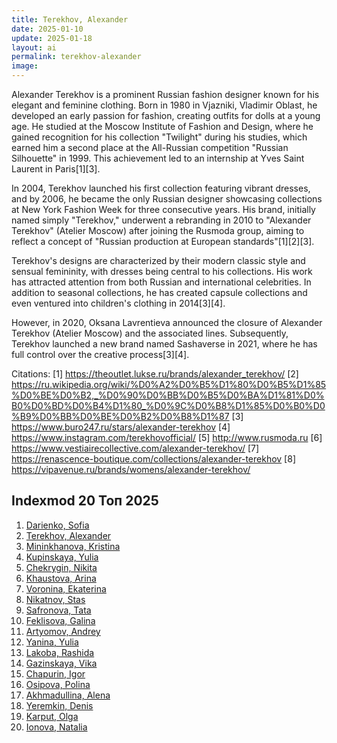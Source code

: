 ```yaml
---
title: Terekhov, Alexander
date: 2025-01-10
update: 2025-01-18
layout: ai
permalink: terekhov-alexander
image: 
---
```


Alexander Terekhov is a prominent Russian fashion designer known for his elegant and feminine clothing. Born in 1980 in Vjazniki, Vladimir Oblast, he developed an early passion for fashion, creating outfits for dolls at a young age. He studied at the Moscow Institute of Fashion and Design, where he gained recognition for his collection "Twilight" during his studies, which earned him a second place at the All-Russian competition "Russian Silhouette" in 1999. This achievement led to an internship at Yves Saint Laurent in Paris[1][3].

In 2004, Terekhov launched his first collection featuring vibrant dresses, and by 2006, he became the only Russian designer showcasing collections at New York Fashion Week for three consecutive years. His brand, initially named simply "Terekhov," underwent a rebranding in 2010 to "Alexander Terekhov" (Atelier Moscow) after joining the Rusmoda group, aiming to reflect a concept of "Russian production at European standards"[1][2][3].

Terekhov's designs are characterized by their modern classic style and sensual femininity, with dresses being central to his collections. His work has attracted attention from both Russian and international celebrities. In addition to seasonal collections, he has created capsule collections and even ventured into children's clothing in 2014[3][4].

However, in 2020, Oksana Lavrentieva announced the closure of Alexander Terekhov (Atelier Moscow) and the associated lines. Subsequently, Terekhov launched a new brand named Sashaverse in 2021, where he has full control over the creative process[3][4].

Citations:
[1] https://theoutlet.lukse.ru/brands/alexander_terekhov/
[2] https://ru.wikipedia.org/wiki/%D0%A2%D0%B5%D1%80%D0%B5%D1%85%D0%BE%D0%B2,_%D0%90%D0%BB%D0%B5%D0%BA%D1%81%D0%B0%D0%BD%D0%B4%D1%80_%D0%9C%D0%B8%D1%85%D0%B0%D0%B9%D0%BB%D0%BE%D0%B2%D0%B8%D1%87
[3] https://www.buro247.ru/stars/alexander-terekhov
[4] https://www.instagram.com/terekhovofficial/
[5] http://www.rusmoda.ru
[6] https://www.vestiairecollective.com/alexander-terekhov/
[7] https://renascence-boutique.com/collections/alexander-terekhov
[8] https://vipavenue.ru/brands/womens/alexander-terekhov/

## Indexmod 20 Топ 2025

1. [Darienko, Sofia](darienko-sofia)  
2. [Terekhov, Alexander](terekhov-alexander)  
3. [Mininkhanova, Kristina](mininkhanova-kristina)  
4. [Kupinskaya, Yulia](kupinskaya-yulia)  
5. [Chekrygin, Nikita](chekrygin-nikita)  
6. [Khaustova, Arina](khaustova-arina)  
7. [Voronina, Ekaterina](voronina-ekaterina)  
8. [Nikatnov, Stas](nikatnov-stas)  
9. [Safronova, Tata](safronova-tata)  
10. [Feklisova, Galina](feklisova-galina)  
11. [Artyomov, Andrey](artyomov-andrey)  
12. [Yanina, Yulia](yanina-yulia)  
13. [Lakoba, Rashida](lakoba-rashida)  
14. [Gazinskaya, Vika](gazinskaya-vika)  
15. [Chapurin, Igor](chapurin-igor)  
16. [Osipova, Polina](osipova-polina)  
17. [Akhmadullina, Alena](akhmadullina-alena-designer)  
18. [Yeremkin, Denis](yeremkin-denis)  
19. [Karput, Olga](karput-olga)  
20. [Ionova, Natalia](ionova-natalia)  
